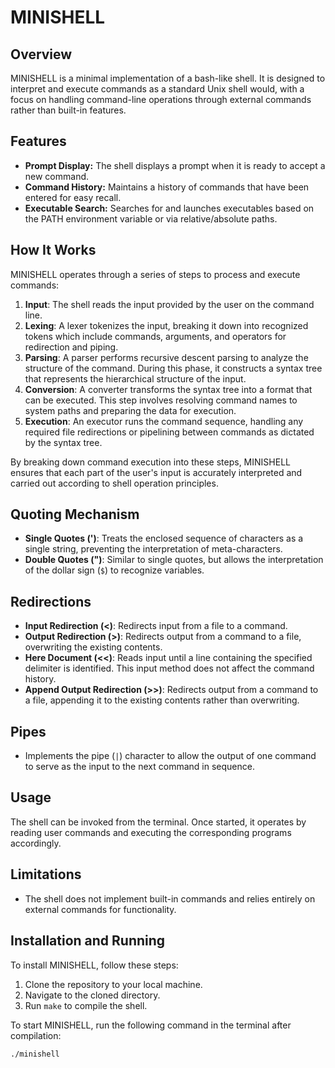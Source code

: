 # MINISHELL

## Overview
MINISHELL is a minimal implementation of a bash-like shell. It is designed to interpret and execute commands as a standard Unix shell would, with a focus on handling command-line operations through external commands rather than built-in features.

## Features
- **Prompt Display:** The shell displays a prompt when it is ready to accept a new command.
- **Command History:** Maintains a history of commands that have been entered for easy recall.
- **Executable Search:** Searches for and launches executables based on the PATH environment variable or via relative/absolute paths.

## How It Works
MINISHELL operates through a series of steps to process and execute commands:

1. **Input**: The shell reads the input provided by the user on the command line.
2. **Lexing**: A lexer tokenizes the input, breaking it down into recognized tokens which include commands, arguments, and operators for redirection and piping.
3. **Parsing**: A parser performs recursive descent parsing to analyze the structure of the command. During this phase, it constructs a syntax tree that represents the hierarchical structure of the input.
4. **Conversion**: A converter transforms the syntax tree into a format that can be executed. This step involves resolving command names to system paths and preparing the data for execution.
5. **Execution**: An executor runs the command sequence, handling any required file redirections or pipelining between commands as dictated by the syntax tree.

By breaking down command execution into these steps, MINISHELL ensures that each part of the user's input is accurately interpreted and carried out according to shell operation principles.


## Quoting Mechanism
- **Single Quotes (')**: Treats the enclosed sequence of characters as a single string, preventing the interpretation of meta-characters.
- **Double Quotes (")**: Similar to single quotes, but allows the interpretation of the dollar sign (`$`) to recognize variables.

## Redirections
- **Input Redirection (<)**: Redirects input from a file to a command.
- **Output Redirection (>)**: Redirects output from a command to a file, overwriting the existing contents.
- **Here Document (<<)**: Reads input until a line containing the specified delimiter is identified. This input method does not affect the command history.
- **Append Output Redirection (>>)**: Redirects output from a command to a file, appending it to the existing contents rather than overwriting.

## Pipes
- Implements the pipe (`|`) character to allow the output of one command to serve as the input to the next command in sequence.

## Usage
The shell can be invoked from the terminal. Once started, it operates by reading user commands and executing the corresponding programs accordingly.

## Limitations
- The shell does not implement built-in commands and relies entirely on external commands for functionality.

## Installation and Running
To install MINISHELL, follow these steps:

1. Clone the repository to your local machine.
2. Navigate to the cloned directory.
3. Run `make` to compile the shell.

To start MINISHELL, run the following command in the terminal after compilation:

```bash
./minishell
